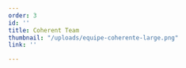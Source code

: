 ```yaml
---
order: 3
id: ''
title: Coherent Team
thumbnail: "/uploads/equipe-coherente-large.png"
link: ''

---
```

